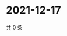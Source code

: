 # 2021-12-17

共 0 条

<!-- BEGIN WEIBO -->
<!-- 最后更新时间 Fri Dec 17 2021 01:13:22 GMT+0800 (China Standard Time) -->

<!-- END WEIBO -->
